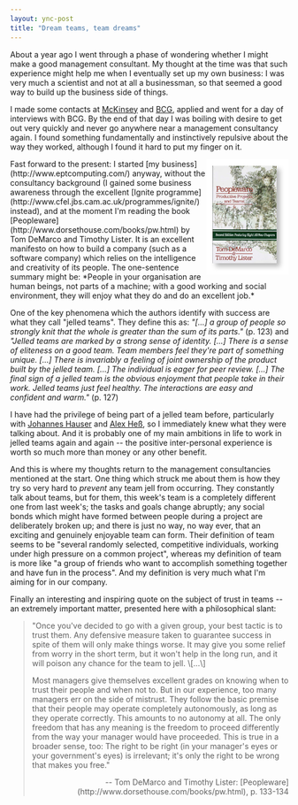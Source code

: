 ```yaml
---
layout: ync-post
title: "Dream teams, team dreams"
---
```


About a year ago I went through a phase of wondering whether I might make a good management
consultant. My thought at the time was that such experience might help me when I eventually set up
my own business: I was very much a scientist and not at all a businessman, so that seemed a good way
to build up the business side of things.

I made some contacts at
[McKinsey](http://www.mckinsey.com/) and
[BCG](http://www.bcg.com/), applied and went for a day of interviews with BCG. By the end of that
day I was boiling with desire to get out very quickly and never go anywhere near a management
consultancy again. I found something fundamentally and instinctively repulsive about the way they
worked, although I found it hard to put my finger on
it.

<p><img src="/static/2007/11/peopleware.jpg" alt="Book cover of “Peopleware”" align="right"
/>Fast forward to the present: I started
[my business](http://www.eptcomputing.com/) anyway, without the consultancy background (I gained
some business awareness through the excellent
[Ignite programme](http://www.cfel.jbs.cam.ac.uk/programmes/ignite/) instead), and at the moment I'm
reading the book
[Peopleware](http://www.dorsethouse.com/books/pw.html) by Tom DeMarco and Timothy Lister. It is an
excellent manifesto on how to build a company (such as a software company) which relies on the
intelligence and creativity of its people. The one-sentence summary might be: *People in your
organisation are human beings, not parts of a machine; with a good working and social environment,
they will enjoy what they do and do an excellent job.*</p>

One of the key phenomena which the authors
identify with success are what they call "jelled teams". They define this as: *"\[...\] a group of
people so strongly knit that the whole is greater than the sum of its parts."* (p. 123) and *"Jelled
teams are marked by a strong sense of identity. \[...\] There is a sense of eliteness on a good
team. Team members feel they're part of something unique. \[...\] There is invariably a feeling of
joint ownership of the product built by the jelled team. \[...\] The individual is eager for peer
review. \[...\] The final sign of a jelled team is the obvious enjoyment that people take in their
work. Jelled teams just feel healthy. The interactions are easy and confident and warm."* (p.
127)

I have had the privilege of being part of a jelled team before, particularly with
[Johannes Hauser](http://www.jhauser.de/) and
[Alex Heß](http://www.alexanderhess.com/), so I immediately knew what they were talking about. And
it is probably one of my main ambitions in life to work in jelled teams again and again -- the
positive inter-personal experience is worth so much more than money or any other benefit.

And this
is where my thoughts return to the management consultancies mentioned at the start. One thing which
struck me about them is how they try so very hard to *prevent* any team jell from occurring. They
constantly talk about teams, but for them, this week's team is a completely different one from last
week's; the tasks and goals change abruptly; any social bonds which might have formed between people
during a project are deliberately broken up; and there is just no way, no way ever, that an exciting
and genuinely enjoyable team can form. Their definition of team seems to be "several randomly
selected, competitive individuals, working under high pressure on a common project", whereas my
definition of team is more like "a group of friends who want to accomplish something together and
have fun in the process". And my definition is very much what I'm aiming for in our
company.

<p>Finally an interesting and inspiring quote on the subject of trust in teams -- an
extremely important matter, presented here with a philosophical
slant:
<blockquote>"Once you've decided to go with a given group, your best tactic is to trust them.
Any defensive measure taken to guarantee success in spite of them will only make things worse. It
may give you some relief from worry in the short term, but it won't help in the long run, and it
will poison any chance for the team to jell. \[...\]</p>

Most managers give themselves excellent grades
on knowing when to trust their people and when not to. But in our experience, too many managers err
on the side of mistrust. They follow the basic premise that their people may operate completely
autonomously, as long as they operate correctly. This amounts to no autonomy at all. The only
freedom that has any meaning is the freedom to proceed differently from the way your manager would
have proceeded. This is true in a broader sense, too: The right to be right (in your manager's eyes
or your government's eyes) is irrelevant; it's only the right to be wrong that makes you
free."
<p align="right">-- Tom DeMarco and Timothy Lister:
[Peopleware](http://www.dorsethouse.com/books/pw.html), p. 133-134</p>
</blockquote>
